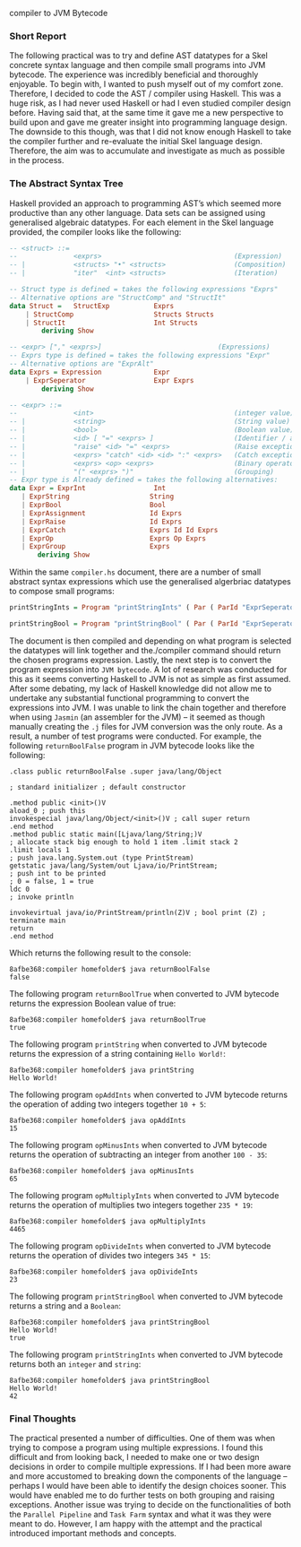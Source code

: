   compiler to JVM Bytecode

### Short Report

The following practical was to try and define AST datatypes for a Skel concrete syntax language and then compile small programs into JVM bytecode. The experience was incredibly beneficial and thoroughly enjoyable. To begin with, I wanted to push myself out of my comfort zone. Therefore, I decided to code the AST / compiler using Haskell. This was a huge risk, as I had never used Haskell or had I even studied compiler design before. Having said that, at the same time it gave me a new perspective to build upon and gave me greater insight into programming language design. The downside to this though, was that I did not know enough Haskell to take the compiler further and re-evaluate the initial Skel language design. Therefore, the aim was to accumulate and investigate as much as possible in the process.

### The Abstract Syntax Tree

Haskell provided an approach to programming AST’s which seemed more productive than any other language. Data sets can be assigned using generalised algebraic datatypes. For each element in the Skel language provided, the compiler looks like the following:

```Haskell
-- <struct> ::=
--				<exprs>									(Expression)
-- |			<structs> "•" <structs>					(Composition)
-- |			"iter"	<int> <structs>					(Iteration)

-- Struct type is defined = takes the following expressions "Exprs"
-- Alternative options are "StructComp" and "StructIt"
data Struct = 	StructExp			Exprs
	| StructComp					Structs Structs
	| StructIt						Int Structs
	    deriving Show
```
```Haskell
-- <expr> ["," <exprs>]								(Expressions)
-- Exprs type is defined = takes the following expressions "Expr"
-- Alternative options are "ExprAlt"
data Exprs = Expression 			Expr
	| ExprSeperator					Expr Exprs						
	    deriving Show
 ```
 
 ```Haskell
 -- <expr> ::=
--				<int>									(integer value)
-- |			<string>								(String value)
-- |			<bool>									(Boolean value)
-- |			<id> [ "=" <exprs> ]					(Identifier / assignment)
-- |			"raise" <id> "=" <exprs>				(Raise exception)	
-- |			<exprs> "catch" <id> <id> ":" <exprs>	(Catch exception)
-- |			<exprs> <op> <exprs>					(Binary operator)
-- |			"(" <exprs> ")"							(Grouping)
-- Expr type is Already defined = takes the following alternatives:
data Expr = ExprInt 				Int
	| ExprString					String
	| ExprBool						Bool
	| ExprAssignment				Id Exprs
	| ExprRaise						Id Exprs
	| ExprCatch						Exprs Id Id Exprs
	| ExprOp						Exprs Op Exprs
	| ExprGroup						Exprs
	    deriving Show
```
Within the same ```compiler.hs``` document, there are a number of small abstract syntax expressions which use the generalised algerbriac datatypes to compose small programs:
```Haskell
printStringInts = Program "printStringInts" ( Par ( ParId "ExprSeperator" ( Struct ( StructExp ( ExprSeperator ( ( ExprString "Hello World!" ) ) ( Expression(ExprInt42)) ) ) )))

printStringBool = Program "printStringBool" ( Par ( ParId "ExprSeperator" ( Struct ( StructExp ( ExprSeperator ( ( ExprString "Hello World!" ) ) ( Expression(ExprBoolTrue)) ) ) )))
```

The document is then compiled and depending on what program is selected the datatypes will link together and the./compiler command should return the chosen programs expression. Lastly, the next step is to convert the program expression into ```JVM bytecode```. A lot of research was conducted for this as it seems converting Haskell to JVM is not as simple as first assumed. After some debating, my lack of Haskell knowledge did not allow me to undertake any substantial functional programming to convert the expressions into JVM. I was unable to link the chain together and therefore when using ```Jasmin``` (an assembler for the JVM) – it seemed as though manually creating the ```.j``` files for JVM conversion was the only route. As a result, a number of test programs were conducted. For example, the following ```returnBoolFalse``` program in JVM bytecode looks like the following:

```Jasmin
.class public returnBoolFalse .super java/lang/Object

; standard initializer ; default constructor

.method public <init>()V
aload_0 ; push this
invokespecial java/lang/Object/<init>()V ; call super return
.end method
.method public static main([Ljava/lang/String;)V
; allocate stack big enough to hold 1 item .limit stack 2
.limit locals 1
; push java.lang.System.out (type PrintStream)
getstatic java/lang/System/out Ljava/io/PrintStream;
; push int to be printed
; 0 = false, 1 = true
ldc 0
; invoke println

invokevirtual java/io/PrintStream/println(Z)V ; bool print (Z) ; terminate main
return
.end method
```

Which returns the following result to the console:
```Jasmin
8afbe368:compiler homefolder$ java returnBoolFalse
false
```

The following program ```returnBoolTrue``` when converted to JVM bytecode returns the expression Boolean value of true:
```
8afbe368:compiler homefolder$ java returnBoolTrue
true
```
The following program ```printString``` when converted to JVM bytecode returns the expression of a string containing ```Hello World!```:
```
8afbe368:compiler homefolder$ java printString
Hello World!
```
The following program ```opAddInts``` when converted to JVM bytecode returns the operation of adding two integers together ```10 + 5```:
```
8afbe368:compiler homefolder$ java opAddInts
15
```
The following program ```opMinusInts``` when converted to JVM bytecode returns the operation of subtracting an integer from another ```100 - 35```:
```
8afbe368:compiler homefolder$ java opMinusInts
65
```
The following program ```opMultiplyInts``` when converted to JVM bytecode returns the operation of multiplies two integers together ```235 * 19```:
```
8afbe368:compiler homefolder$ java opMultiplyInts
4465
```
The following program ```opDivideInts``` when converted to JVM bytecode returns the operation of divides two integers ```345 * 15```:

```
8afbe368:compiler homefolder$ java opDivideInts
23
```

The following program ```printStringBool``` when converted to JVM bytecode returns a string and a ```Boolean```:
```
8afbe368:compiler homefolder$ java printStringBool
Hello World!
true
```
The following program ```printStringInts``` when converted to JVM bytecode returns both an ```integer``` and ```string```:
```
8afbe368:compiler homefolder$ java printStringBool
Hello World!
42
```

### Final Thoughts

The practical presented a number of difficulties. One of them was when trying to compose a program using multiple expressions. I found this difficult and from looking back, I needed to make one or two design decisions in order to compile multiple expressions. If I had been more aware and more accustomed to breaking down the components of the language – perhaps I would have been able to identify the design choices sooner. This would have enabled me to do further tests on both grouping and raising exceptions. Another issue was trying to decide on the functionalities of both the ```Parallel Pipeline``` and ```Task Farm``` syntax and what it was they were meant to do. However, I am happy with the attempt and the practical introduced important methods and concepts.
